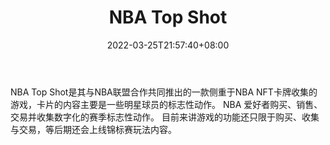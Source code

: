 ﻿---
weight: 
title: "NBA Top Shot"
description: "NBA Top Shot是其与NBA联盟合作共同推出的一款侧重于NBA NFT卡牌收集的游戏，卡片的内容主要是一些明星球员的标志性动作。 NBA 爱好者购买、销售、交易并收集数字化的赛季标志性动作。 目前来讲游戏的功能还只限于购买、收集与交易，等后期还会上线锦标赛玩法内容。"
date: 2022-03-25T21:57:40+08:00
lastmod: 2022-03-25T16:45:40+08:00
draft: false
authors: ["Metabd"]
featuredImage: "114.jpg"
link: "https://nbatopshot.com/"
tags: ["NBA Top Shot","NFT游戏"]
categories: ["navigation"]
navigation: ["NFT游戏"]
lightgallery: true
toc: true
pinned: false
recommend: false
recommend1: false
---
NBA Top Shot是其与NBA联盟合作共同推出的一款侧重于NBA NFT卡牌收集的游戏，卡片的内容主要是一些明星球员的标志性动作。 NBA 爱好者购买、销售、交易并收集数字化的赛季标志性动作。 目前来讲游戏的功能还只限于购买、收集与交易，等后期还会上线锦标赛玩法内容。
